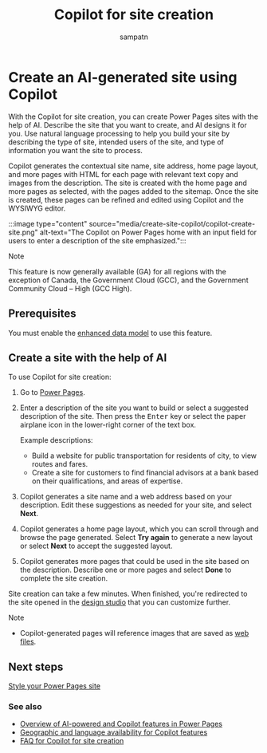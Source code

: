 ﻿---
title: Copilot for site creation
description: Learn how to create an AI-generated site using Copilot in Power Pages.
author: sampatn
ms.topic: conceptual
ms.custom: 
ms.date: 08/29/2024
ms.subservice:
ms.author: sampatn
ms.reviewer: dmartens
ms.collection: 
    - bap-ai-copilot
contributors:
    - tapanm-msft
    - DanaMartens
---

# Create an AI-generated site using Copilot

With the Copilot for site creation, you can create Power Pages sites with the help of AI. Describe the site that you want to create, and AI designs it for you. Use natural language processing to help you build your site by describing the type of site, intended users of the site, and type of information you want the site to process.

Copilot generates the contextual site name, site address, home page layout, and more pages with HTML for each page with relevant text copy and images from the description. The site is created with the home page and more pages as selected, with the pages added to the sitemap. Once the site is created, these pages can be refined and edited using Copilot and the WYSIWYG editor.

:::image type="content" source="media/create-site-copilot/copilot-create-site.png" alt-text="The Copilot on Power Pages home with an input field for users to enter a description of the site emphasized.":::

> [!NOTE]
> This feature is now generally available (GA) for all regions with the exception of Canada, the Government Cloud (GCC), and the Government Community Cloud – High (GCC High).

## Prerequisites

You must enable the [enhanced data model](../admin/enhanced-data-model.md) to use this feature.

## Create a site with the help of AI

To use Copilot for site creation:

1. Go to [Power Pages](https://make.powerpages.microsoft.com/).

1. Enter a description of the site you want to build or select a suggested description of the site. Then press the <kbd>Enter</kbd> key or select the paper airplane icon in the lower-right corner of the text box.

    Example descriptions:

     - Build a website for public transportation for residents of city, to view routes and fares.
     - Create a site for customers to find financial advisors at a bank based on their qualifications, and areas of expertise.

1. Copilot generates a site name and a web address based on your description. Edit these suggestions as needed for your site, and select **Next**.

1. Copilot generates a home page layout, which you can scroll through and browse the page generated. Select **Try again** to generate a new layout or select **Next** to accept the suggested layout.

1. Copilot generates more pages that could be used in the site based on the description. Describe one or more pages and select **Done** to complete the site creation.

Site creation can take a few minutes. When finished, you're redirected to the site opened in the [design studio](use-design-studio.md) that you can customize further.

>[!NOTE]
>
> - Copilot-generated pages will reference images that are saved as [web files](../configure/web-files.md).

## Next steps

[Style your Power Pages site](style-site.md)

### See also

- [Overview of AI-powered and Copilot features in Power Pages](../configure/ai-copilot-overview.md)
- [Geographic and language availability for Copilot features](https://aka.ms/bapcopilot-intl-report-external)
- [FAQ for Copilot for site creation](../faqs-generate-site.md)
